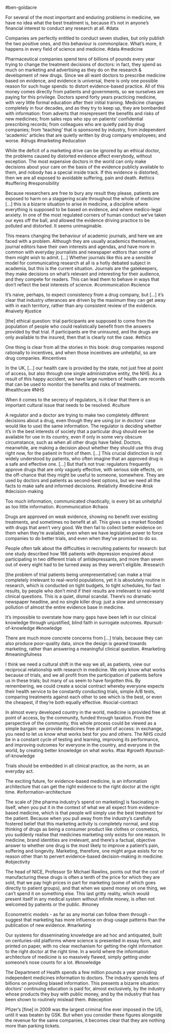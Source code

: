 #ben-goldacre

For several of the most important and enduring problems in medicine, we have no idea what the best treatment is, because it’s not in anyone’s financial interest to conduct any research at all. 
#data

Companies are perfectly entitled to conduct seven studies, but only publish the two positive ones, and this behaviour is commonplace. What’s more, it happens in every field of science and medicine.
#data #medicine
 
Pharmaceutical companies spend tens of billions of pounds every year trying to change the treatment decisions of doctors: in fact, they spend as much on marketing and advertising as they do on the research & development of new drugs. Since we all want doctors to prescribe medicine based on evidence, and evidence is universal, there is only one possible reason for such huge spends: to distort evidence-based practice. All of this money comes directly from patients and governments, so we ourselves are paying for this privilege. Doctors spend forty years practicing medicine, with very little formal education after their initial training. Medicine changes completely in four decades, and as they try to keep up, they are bombarded with information: from adverts that misrepresent the benefits and risks of new medicines; from sales reps who spy on patients’ confidential prescribing records; from colleagues who are quietly paid by drug companies; from ‘teaching’ that is sponsored by industry, from independent ‘academic’ articles that are quietly written by drug company employees; and worse. 
#drugs #marketing #education 
 
While the deficit of a marketing drive can be ignored by an ethical doctor, the problems caused by distorted evidence affect everybody, without exception. The most expensive doctors in the world can only make decisions about your care on the basis of the evidence publicly available to them, and nobody has a special inside track. If this evidence is distorted, then we are all exposed to avoidable suffering, pain and death. 
#ethics #suffering #responsibility

Because researchers are free to bury any result they please, patients are exposed to harm on a staggering scale throughout the whole of medicine \[...\] this is a bizarre situation to arise in medicine, a discipline where everything is supposed to be based on evidence, and where medico-legal anxiety. In one of the most regulated corners of human conduct we’ve taken our eyes off the ball, and allowed the evidence driving practice to be polluted and distorted. It seems unimaginable. 
  

This means changing the behaviour of academic journals, and here we are faced with a problem. Although they are usually academics themselves, journal editors have their own interests and agendas, and have more in common with everyday journalists and newspaper editors than some of them might wish to admit. \[...\] Whether journals like this are a sensible model for communicating research at all is a hotly debated subject in academia, but this is the current situation. Journals are the gatekeepers, they make decisions on what’s relevant and interesting for their audience, and they compete for readers. This can lead them to behave in ways that don’t reflect the best interests of science. 
#communication #science

It’s naive, perhaps, to expect consistency from a drug company, but \[...\] it’s clear that industry utterances are driven by the maximum they can get away with in each territory, rather than any consistent review of the evidence. 
#naivety #justice

\[the\] ethical question: trial participants are supposed to come from the population of people who could realistically benefit from the answers provided by that trial. If participants are the uninsured, and the drugs are only available to the insured, then that is clearly not the case. 
#ethics

One thing is clear from all the stories in this book: drug companies respond rationally to incentives, and when those incentives are unhelpful, so are drug companies. 
#incentives

In the UK, \[...\] our health care is provided by the state, not just free at point of access, but also through one single administrative entity, the NHS. As a result of this happy accident, we have large numbers of health care records that can be used to monitor the benefits and risks of treatments. 
#healthcare #NHS

When it comes to the secrecy of regulators, is it clear that there is an important cultural issue that needs to be resolved. 
#culture

A regulator and a doctor are trying to make two completely different decisions about a drug, even though they are using (or in doctors’ case would like to use) the same information. The regulator is deciding whether it’s in the best interests of society that a particular drug should ever be available for use in its country, even if only in some very obscure circumstance, such as when all other drugs have failed. Doctors, meanwhile, are making a decision about whether they should use this drug right now, for the patient in front of them. \[...\] This crucial distinction is not widely understood by patients, who often imagine that an approved drug is a safe and effective one. \[...\] But that’s not true: regulators frequently approve drugs that are only vaguely effective, with serious side effects, on the off-chance that they might be useful to someone, somewhere. They are used by doctors and patients as second-best options, but we need all the facts to make safe and informed decisions.
#relativity #medicine #risk #decision-making 

Too much information, communicated chaotically, is every bit as unhelpful as too little information. 
#communication #chaos

Drugs are approved on weak evidence, showing no benefit over existing treatments, and sometimes no benefit at all. This gives us a market flooded with drugs that aren’t very good. We then fail to collect better evidence on them when they’re available, even when we have legislative power to force companies to do better trials, and even when they’ve promised to do so. 

People often talk about the difficulties in recruiting patients for research: but one study described how 186 patients with depression enquired about participating in two different trials of antidepressants, and more than seven out of every eight had to be turned away as they weren’t eligible. 
#research

\[the problem of trial patients being unrepresentative\] can make a trial completely irrelevant to real-world populations, yet it is absolutely routine in research, which is conducted on tight budgets, to tight schedules, for fast results, by people who don’t mind if their results are irrelevant to real-world clinical questions. This is a quiet, dismal scandal. There’s no dramatic newspaper headline, and no single killer drug: just a slow and unnecessary pollution of almost the entire evidence base in medicine. 

It’s impossible to overstate how many gaps have been left in our clinical knowledge through unjustified, blind faith in surrogate outcomes. 
#pursuit-of-knowledge #knowledge 

There are much more concrete concerns from \[...\] trials, because they can also produce poor-quality data, since the design is geared towards marketing, rather than answering a meaningful clinical question. 
#marketing #meaningfulness 

I think we need a cultural shift in the way we all, as patients, view our reciprocal relationship with research in medicine. We only know what works because of trials, and we all profit from the participation of patients before us in these trials; but many of us seem to have forgotten this. By remembering, we could create a social contract whereby everyone expects their health service to be constantly conducting trials, simple A/B tests, comparing treatments against each other to see which is the best, or even the cheapest, if they’re both equally effective. 
#social-contract

In almost every developed country in the world, medicine is provided free at point of access, by the community, funded through taxation. From the perspective of the community, this whole process could be viewed as a simple bargain: we provide medicines free at point of access: in exchange, you need to let us know what works best for you and others. The NHS could be in a constant cycle of testing and learning, improving its performance, and improving outcomes for everyone in the country, and everyone in the world, by creating better knowledge on what works. 
#tax #growth #pursuit-of-knowledge 

Trials should be embedded in all clinical practice, as the norm, as an everyday act. 

The exciting future, for evidence-based medicine, is an information architecture that can get the right evidence to the right doctor at the right time. 
#information-architecture

The scale of \[the pharma industry’s spend on marketing\] is fascinating in itself, when you put it in the context of what we all expect from evidence-based medicine, which is that people will simply use the best treatment for the patient. Because when you pull away from the industry’s carefully fostered belief that this marketing activity is completely normal, and stop thinking of drugs as being a consumer product like clothes or cosmetics, you suddenly realise that medicines marketing only exists for one reason. In medicine, brand identities are irrelevant, and there’s a factual, objective answer to whether one drug is the most likely to improve a patient’s pain, suffering and longevity. Marketing, therefore, one might argue exists for no reason other than to pervert evidence-based decision-making in medicine. 
#objectivity

The head of NICE, Professor Sir Michael Rawlins, points out that the cost of manufacturing these drugs is often a tenth of the price for which they are sold, that we pay high prices in part for marketing (some of which goes directly to patient groups), and that when we spend money on one thing, we can’t spend it on something else. This last gritty reality, which would present itself in any medical system without infinite money, is often not welcomed by patients or the public. 
#money  

Econometric models - as far as any mortal can follow them through - suggest that marketing has more influence on drug-usage patterns than the publication of new evidence. 
#marketing

Our systems for disseminating knowledge are ad hoc and antiquated, built on centuries-old platforms where science is presented in essay form, and printed on paper, with no clear mechanism for getting the right information to the right doctor at the right time. In a world where the information architecture of medicine is so massively flawed, simply getting under someone’s nose counts for a lot. 
#knowledge 

The Department of Health spends a few million pounds a year providing independent medicines information to doctors. The industry spends tens of billions on providing biased information. This presents a bizarre situation: doctors’ continuing education is paid for, almost exclusively, by the industry whose products they buy with public money, and by the industry that has been shown to routinely mislead them. 
#deception

Pfizer’s \[fine\] in 2009 was the largest criminal fine ever imposed in the US, until it was beaten by GSK. But when you consider these figures alongside the revenue for the same companies, it becomes clear that they are nothing more than parking tickets.
